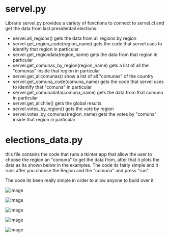 # servel.py

Librarie servel.py provides a variety of functions to connect to servel.cl and get the data from last presidentail elections.

* servel.all_regions() gets the data from all regions by region
* servel.get_region_code(region_name) gets the code that servel uses to identify that region in particular
* servel.get_regiondata(region_name) gets the data from that region in particular
* servel.get_comunas_by_region(region_name) gets a list of all the "comunas" inside that region in particular
* servel.get_allcomunas() show a list of all "comunas" of the country
* servel.get_comuna_code(comuna_name) gets the code that servel uses to identify that "comuna" in particular
* servel.get_comunadata(comuna_name) gets the data from that comuna in particular
* servel.get_allchile() gets the global results
* servel.votes_by_region() gets the vote by region
* servel.votes_by_comunas(region_name) gets the votes by "comuna" inside that region in particular

# elections_data.py

this file contains the code that runs a tkinter app that allow the user to choose the region an "comuna" to get the data from, after that it plots the data as its shown below in the examples. The code its fairly simple and it runs after you choose the Region and the "comuna" and press "run".

The code its been really simple in order to allow anyone to build over it 

![image](https://user-images.githubusercontent.com/81306499/144476047-de390448-b1da-4b08-a7f4-8a27fe45bf17.png)

![image](https://user-images.githubusercontent.com/81306499/144476188-9baced06-02ed-469d-a971-1e1b9fc3febb.png)

![image](https://user-images.githubusercontent.com/81306499/144476338-c7aaf7e8-5111-449d-9ffb-5974e955694b.png)

![image](https://user-images.githubusercontent.com/81306499/144476455-68719ec5-d0a5-41d9-929f-e7f82f852790.png)

![image](https://user-images.githubusercontent.com/81306499/144476511-2e166be0-f242-4166-887f-12357ce34937.png)
